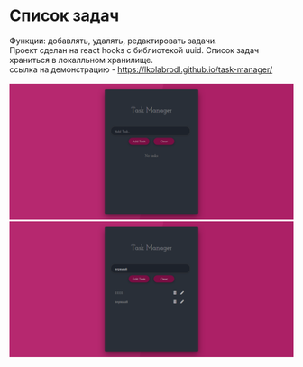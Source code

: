 # Список задач

Функции: добавлять, удалять, редактировать задачи.
<br>
Проект сделан на react hooks с библиотекой uuid. Список задач храниться в локалльном хранилище.
<br>
ссылка на демонстрацию - https://lkolabrodl.github.io/task-manager/
<br><br>
![Alt text](https://raw.githubusercontent.com/lKolabrodl/ReactJS-Examples/master/Task%20manager/Screenshot_1.png)
![Alt text](https://raw.githubusercontent.com/lKolabrodl/ReactJS-Examples/master/Task%20manager/Screenshot_2.png)
